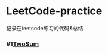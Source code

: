 # LeetCode-practice
记录在leetcode练习的代码&amp;总结


### #1[TwoSum](https://github.com/wlAlter/LeetCode-practice/blob/master/%231TwoSum.py)
